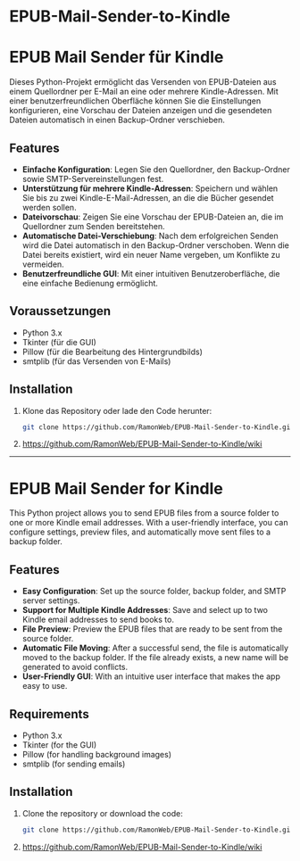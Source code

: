# EPUB-Mail-Sender-to-Kindle
# EPUB Mail Sender für Kindle

Dieses Python-Projekt ermöglicht das Versenden von EPUB-Dateien aus einem Quellordner per E-Mail an eine oder mehrere Kindle-Adressen. Mit einer benutzerfreundlichen Oberfläche können Sie die Einstellungen konfigurieren, eine Vorschau der Dateien anzeigen und die gesendeten Dateien automatisch in einen Backup-Ordner verschieben.

## Features

- **Einfache Konfiguration**: Legen Sie den Quellordner, den Backup-Ordner sowie SMTP-Servereinstellungen fest.
- **Unterstützung für mehrere Kindle-Adressen**: Speichern und wählen Sie bis zu zwei Kindle-E-Mail-Adressen, an die die Bücher gesendet werden sollen.
- **Dateivorschau**: Zeigen Sie eine Vorschau der EPUB-Dateien an, die im Quellordner zum Senden bereitstehen.
- **Automatische Datei-Verschiebung**: Nach dem erfolgreichen Senden wird die Datei automatisch in den Backup-Ordner verschoben. Wenn die Datei bereits existiert, wird ein neuer Name vergeben, um Konflikte zu vermeiden.
- **Benutzerfreundliche GUI**: Mit einer intuitiven Benutzeroberfläche, die eine einfache Bedienung ermöglicht.


## Voraussetzungen

- Python 3.x
- Tkinter (für die GUI)
- Pillow (für die Bearbeitung des Hintergrundbilds)
- smtplib (für das Versenden von E-Mails)

## Installation

1. Klone das Repository oder lade den Code herunter:
   ```bash
   git clone https://github.com/RamonWeb/EPUB-Mail-Sender-to-Kindle.git

2. https://github.com/RamonWeb/EPUB-Mail-Sender-to-Kindle/wiki

------------------------
# EPUB Mail Sender for Kindle

This Python project allows you to send EPUB files from a source folder to one or more Kindle email addresses. With a user-friendly interface, you can configure settings, preview files, and automatically move sent files to a backup folder.

## Features

- **Easy Configuration**: Set up the source folder, backup folder, and SMTP server settings.
- **Support for Multiple Kindle Addresses**: Save and select up to two Kindle email addresses to send books to.
- **File Preview**: Preview the EPUB files that are ready to be sent from the source folder.
- **Automatic File Moving**: After a successful send, the file is automatically moved to the backup folder. If the file already exists, a new name will be generated to avoid conflicts.
- **User-Friendly GUI**: With an intuitive user interface that makes the app easy to use.

## Requirements

- Python 3.x
- Tkinter (for the GUI)
- Pillow (for handling background images)
- smtplib (for sending emails)

## Installation

1. Clone the repository or download the code:
   ```bash
   git clone https://github.com/RamonWeb/EPUB-Mail-Sender-to-Kindle.git

2. https://github.com/RamonWeb/EPUB-Mail-Sender-to-Kindle/wiki
   
